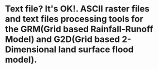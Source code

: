 # Text file? It's OK!. ASCII raster files and text files processing tools for the GRM(Grid based Rainfall-Runoff Model) and G2D(Grid based 2-Dimensional land surface flood model).
